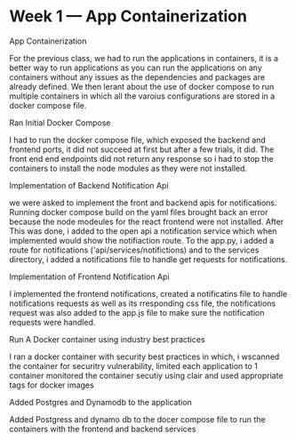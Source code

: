 # Week 1 — App Containerization

App Containerization

For the previous class, we had to run the applications in containers, it is a better way to run applications as you can run the applications on any containers without any issues as the dependencies and packages are already defined.
We then lerant about the use of docker compose to run multiple containers in which all the varoius configurations are stored in a docker compose file.

Ran Initial Docker Compose

I had to run the docker compose file, which exposed the backend and frontend ports, it did not succeed at first but after a few trials, it did. The front end end endpoints did not return any response so i had to stop the containers to install the node modules as they were not installed.

Implementation of Backend  Notification Api

we were asked to implement the front and backend apis for notifications. Running docker compose build on the yaml files brought back an error because the node modeules for the react frontend were not installed. After This was done, i added to the open api a notification service which when implemented would show the notifiaction route. To the app.py, i added a route for notifications ('api/services/notifictions) and to the services directory, i added a notifications file to handle get requests for notifications.

Implementation of Frontend Notification Api

I implemented the frontend notifications, created a notificatins file to handle notifications requests as well as its rresponding css file, the notifications request was also added to the app.js file to make sure the notification requests were handled.


Run A Docker container using industry best practices

I ran a docker container with security best practices in which, i wscanned the container for securitry vulnerability, limited each application to 1 container monitored the container secutiy using clair and used appropriate tags for docker images

Added Postgres and Dynamodb to the application

Added Postgress and dynamo db to the docer compose file to run the containers with the frontend and backend services
